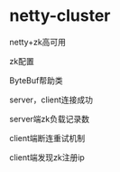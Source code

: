 # netty-cluster
netty+zk高可用

zk配置

ByteBuf帮助类

server，client连接成功

server端zk负载记录数

client端断连重试机制

client端发现zk注册ip
